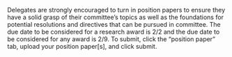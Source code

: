 ﻿Delegates are strongly encouraged to turn in position papers to ensure they have a solid grasp of their committee’s topics as well as the foundations for potential resolutions and directives that can be pursued in committee.  The due date to be considered for a research award is 2/2 and the due date to be considered for any award is 2/9.  To submit, click the “position paper” tab, upload your position paper[s], and click submit.